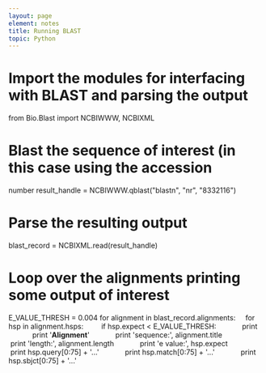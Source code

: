 ```yaml
--- 
layout: page
element: notes
title: Running BLAST
topic: Python
---
```


# Import the modules for interfacing with BLAST and parsing the output
from Bio.Blast import NCBIWWW, NCBIXML
 
# Blast the sequence of interest (in this case using the accession
number
result_handle = NCBIWWW.qblast("blastn", "nr", "8332116")
 
# Parse the resulting output
blast_record = NCBIXML.read(result_handle)
 
# Loop over the alignments printing some output of interest
E_VALUE_THRESH = 0.004
for alignment in blast_record.alignments:
    for hsp in alignment.hsps:
        if hsp.expect < E_VALUE_THRESH:
            print
            print '****Alignment****'
            print 'sequence:', alignment.title
            print 'length:', alignment.length
            print 'e value:', hsp.expect
            print hsp.query[0:75] + '...'
            print hsp.match[0:75] + '...'
            print hsp.sbjct[0:75] + '...'
